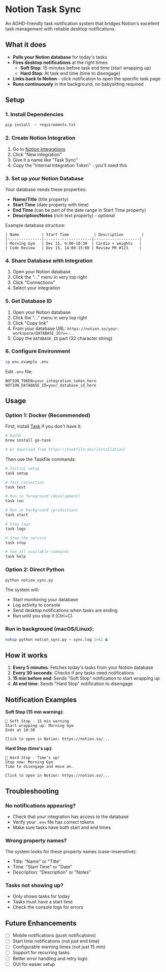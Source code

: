 # Notion Task Sync

An ADHD-friendly task notification system that bridges Notion's excellent task management with reliable desktop notifications.

## What it does

- **Polls your Notion database** for today's tasks
- **Fires desktop notifications** at the right times:
  - **Soft Stop**: 15 minutes before task end time (start wrapping up)
  - **Hard Stop**: At task end time (time to disengage)
- **Links back to Notion** - click notification to open the specific task page
- **Runs continuously** in the background, no babysitting required

## Setup

### 1. Install Dependencies

```bash
pip install -r requirements.txt
```

### 2. Create Notion Integration

1. Go to [Notion Integrations](https://www.notion.so/my-integrations)
2. Click "New integration"
3. Give it a name like "Task Sync"
4. Copy the "Internal Integration Token" - you'll need this

### 3. Set up your Notion Database

Your database needs these properties:
- **Name/Title** (title property)
- **Start Time** (date property with time)
- **End Time** (can be part of the date range in Start Time property)
- **Description/Notes** (rich text property) - optional

Example database structure:
```
| Name          | Start Time           | Description        |
|---------------|---------------------|--------------------|
| Morning Gym   | Dec 15, 9:00-10:30  | Cardio + weights   |
| Code Review   | Dec 15, 14:00-15:00 | Review PR #123     |
```

### 4. Share Database with Integration

1. Open your Notion database
2. Click the "..." menu in very top right
3. Click "Connections"
4. Select your integration

### 5. Get Database ID
1. Open your Notion database
2. Click the "..." menu in very top right
3. Click "Copy link"
4. From your database URL: `https://notion.so/your-workspace/DATABASE_ID?v=...`
5. Copy the `DATABASE_ID` part (32 character string)

### 6. Configure Environment

```bash
cp env.example .env
```

Edit `.env` file:
```
NOTION_TOKEN=your_integration_token_here
NOTION_DATABASE_ID=your_database_id_here
```

## Usage

### Option 1: Docker (Recommended)

First, install [Task](https://taskfile.dev/installation/) if you don't have it:

```bash
# macOS
brew install go-task

# Or download from https://taskfile.dev/installation/
```

Then use the Taskfile commands:

```bash
# Initial setup
task setup

# Test connection
task test

# Run in foreground (development)
task run

# Run in background (production)
task start

# View logs
task logs

# Stop the service
task stop

# See all available commands
task help
```

### Option 2: Direct Python

```bash
python notion_sync.py
```

The system will:
- Start monitoring your database
- Log activity to console
- Send desktop notifications when tasks are ending
- Run until you stop it (Ctrl+C)

### Run in background (macOS/Linux):

```bash
nohup python notion_sync.py > sync.log 2>&1 &
```

## How it works

1. **Every 5 minutes**: Fetches today's tasks from your Notion database
2. **Every 30 seconds**: Checks if any tasks need notifications
3. **15 min before end**: Sends "Soft Stop" notification to start wrapping up
4. **At end time**: Sends "Hard Stop" notification to disengage

## Notification Examples

**Soft Stop (15 min warning):**
```
🔔 Soft Stop - 15 min warning
Start wrapping up: Morning Gym
Ends at 10:30

Click to open in Notion: https://notion.so/...
```

**Hard Stop (time's up):**
```
🔔 Hard Stop - Time's up!
Stop now: Morning Gym
Time to disengage and move on.

Click to open in Notion: https://notion.so/...
```

## Troubleshooting

### No notifications appearing?
- Check that your integration has access to the database
- Verify your `.env` file has correct tokens
- Make sure tasks have both start and end times

### Wrong property names?
The system looks for these property names (case-insensitive):
- Title: "Name" or "Title"
- Time: "Start Time" or "Date"
- Description: "Description" or "Notes"

### Tasks not showing up?
- Only shows tasks for today
- Tasks must have a start time
- Check the console logs for errors

## Future Enhancements

- [ ] Mobile notifications (push notifications)
- [ ] Start time notifications (not just end time)
- [ ] Configurable warning times (not just 15 min)
- [ ] Support for recurring tasks
- [ ] Better error handling and retry logic
- [ ] GUI for easier setup 